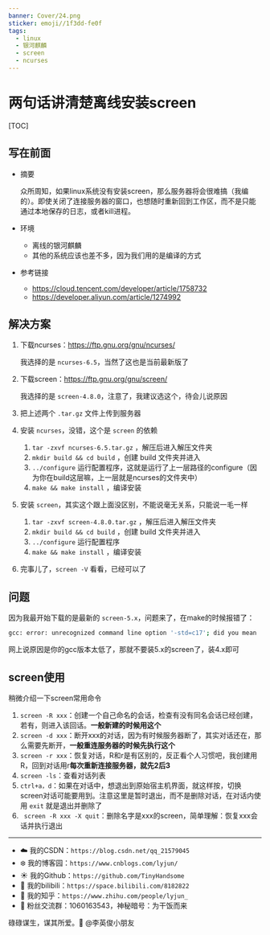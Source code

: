 ```yaml
---
banner: Cover/24.png
sticker: emoji//1f3dd-fe0f
tags:
  - linux
  - 银河麒麟
  - screen
  - ncurses
---
```

# 两句话讲清楚离线安装screen

[TOC]

## 写在前面

- 摘要

  众所周知，如果linux系统没有安装screen，那么服务器将会很难搞（我编的）。即使关闭了连接服务器的窗口，也想随时重新回到工作区，而不是只能通过本地保存的日志，或者kill进程。

- 环境

  - 离线的银河麒麟
  - 其他的系统应该也差不多，因为我们用的是编译的方式

- 参考链接

  - https://cloud.tencent.com/developer/article/1758732
  - https://developer.aliyun.com/article/1274992


## 解决方案

1. 下载ncurses：https://ftp.gnu.org/gnu/ncurses/

   我选择的是 `ncurses-6.5`，当然了这也是当前最新版了

2. 下载screen：https://ftp.gnu.org/gnu/screen/

   我选择的是 `screen-4.8.0`，注意了，我建议选这个，待会儿说原因

3. 把上述两个 `.tar.gz` 文件上传到服务器

4. 安装 `ncurses`，没错，这个是 `screen` 的依赖

   1. `tar -zxvf ncurses-6.5.tar.gz` ，解压后进入解压文件夹
   2. `mkdir build && cd build` ，创建 build 文件夹并进入
   3. `../configure` 运行配置程序，这就是运行了上一层路径的configure（因为你在build这层嘛，上一层就是ncurses的文件夹中）
   4. `make && make install` ，编译安装

5. 安装 `screen`，其实这个跟上面没区别，不能说毫无关系，只能说一毛一样

   1. `tar -zxvf screen-4.8.0.tar.gz` ，解压后进入解压文件夹
   2. `mkdir build && cd build` ，创建 build 文件夹并进入
   3. `../configure` 运行配置程序
   4. `make && make install` ，编译安装

6. 完事儿了，`screen -V` 看看，已经可以了

## 问题

因为我最开始下载的是最新的 `screen-5.x`，问题来了，在make的时候报错了：

```bash
gcc: error: unrecognized command line option '-std=c17'; did you mean '-std=
```

网上说原因是你的gcc版本太低了，那就不要装5.x的screen了，装4.x即可

## screen使用

稍微介绍一下screen常用命令

1. `screen -R xxx`：创建一个自己命名的会话，检查有没有同名会话已经创建，若有，则进入该回话。**一般新建的时候用这个**
2. `screen -d xxx`：断开xxx的对话，因为有时候服务器断了，其实对话还在，那么需要先断开，**一般重连服务器的时候先执行这个**
3. `screen -r xxx`：恢复对话，R和r是有区别的，反正看个人习惯吧，我创建用R，回到对话用r**每次重新连接服务器，就先2后3**
4. `screen -ls`：查看对话列表
5. `ctrl+a，d`：如果在对话中，想退出到原始宿主机界面，就这样按，切换screen对话可能要用到。注意这里是暂时退出，而不是删除对话，在对话内使用 `exit` 就是退出并删除了
6. ` screen -R xxx -X quit`：删除名字是xxx的screen，简单理解：恢复xxx会话并执行退出


------


- :cloud: 我的CSDN：`https://blog.csdn.net/qq_21579045`
- :snowflake: 我的博客园：`https://www.cnblogs.com/lyjun/`
- :sunny: 我的Github：`https://github.com/TinyHandsome`
- :rainbow: 我的bilibili：`https://space.bilibili.com/8182822`
- :tomato: 我的知乎：`https://www.zhihu.com/people/lyjun_`
- :penguin: 粉丝交流群：1060163543，神秘暗号：为干饭而来

碌碌谋生，谋其所爱。:ocean:              @李英俊小朋友
